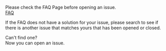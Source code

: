 Please check the FAQ Page before opening an issue.  
[FAQ](https://github.com/mchristopher/PokemonGo-DesktopMap/wiki/FAQ)

If the FAQ does not have a solution for your issue, please search to see if there is another issue that matches yours that has been opened or closed.

Can't find one?  
Now you can open an issue.
